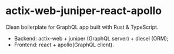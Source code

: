 # actix-web-juniper-react-apollo

Clean boilerplate for GraphQL app built with Rust & TypeScript.

- Backend: actix-web + juniper (GraphQL server) + diesel (ORM);
- Frontend: react + apollo(GraphQL client).
